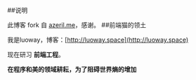 ##说明

此博客 fork 自 [azeril.me](http://azeril.me)，感谢。
##前端猫的领土

我是luoway，博客：[http://luoway.space](http://luoway.space)

现在研习 **前端工程**。

**在程序和美的领域耕耘，为了阻碍世界熵的增加**